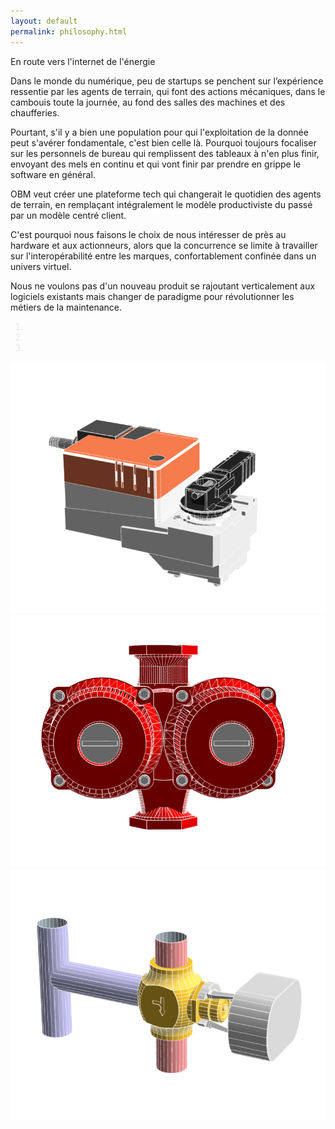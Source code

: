 ```yaml
---
layout: default
permalink: philosophy.html
---
```

<style>
    .carousel-indicators li {
    filter: invert(100%);
}
</style>
<div class="row">
    <div class="col" id="info">
      <p class="font-weight-bold">En route vers l'internet de l'énergie</p>
      <p>Dans le monde du numérique, peu de startups se penchent sur l’expérience ressentie par les agents de terrain,
        qui font des actions mécaniques, dans le cambouis toute la journée, au fond des salles des machines et des chaufferies.</p>
      <p>Pourtant, s'il y a bien une population pour qui l'exploitation de la donnée peut s'avérer fondamentale, c'est bien celle là.
        Pourquoi toujours focaliser sur les personnels de bureau qui remplissent des tableaux à n'en plus finir,
        envoyant des mels en continu et qui vont finir par prendre en grippe le software en général.</p>
      <p>OBM veut créer une plateforme tech qui changerait le quotidien des agents de terrain, en remplaçant intégralement
        le modèle productiviste du passé par un modèle centré client.</p>
      <p>C'est pourquoi nous faisons le choix de nous intéresser de près au hardware et aux actionneurs, alors que la concurrence
         se limite à travailler sur l'interopérabilité entre les marques, confortablement confinée dans un univers virtuel.</p>
      <p>Nous ne voulons pas d'un nouveau produit se rajoutant verticalement aux logiciels existants mais changer de paradigme pour révolutionner les métiers de la maintenance.</p>
    </div>
    <div class="col-sm" id="cta">
       <div id="ActionneursCarousel" class="carousel slide" data-ride="carousel">
         <ol class="carousel-indicators">
           <li data-target="#carouselExampleIndicators" data-slide-to="0" class="active"></li>
           <li data-target="#carouselExampleIndicators" data-slide-to="1"></li>
           <li data-target="#carouselExampleIndicators" data-slide-to="2"></li>
         </ol>
         <div class="carousel-inner">
           <div class="carousel-item active">
             <img class="d-block w-100" src="/img/servo.png" alt="Servomoteur">
           </div>
           <div class="carousel-item">
             <img class="d-block w-100" src="/img/pump.png" alt="Pompe">
           </div>
           <div class="carousel-item">
             <img class="d-block w-100" src="img/v3v.png" alt="Vanne 3 voies">
           </div>
         </div>
       </div>
    </div>
</div>
